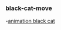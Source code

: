 ### black-cat-move
-[animation black cat](https://dima-kaddah.github.io/black-cat-move/blackCat.html)
